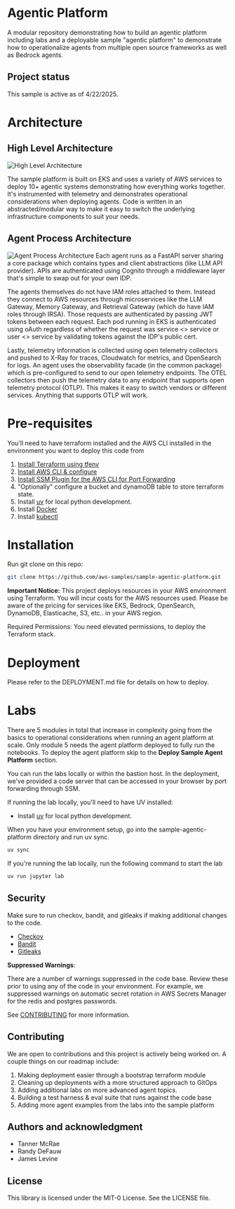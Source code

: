 # Agentic Platform
A modular repository demonstrating how to build an agentic platform including labs and a deployable sample "agentic platform" to demonstrate how to operationalize agents from multiple open source frameworks as well as Bedrock agents.

## Project status
This sample is active as of 4/22/2025.

# Architecture
## High Level Architecture
![High Level Architecture](media/highlevel-architecture.png)

The sample platform is built on EKS and uses a variety of AWS services to deploy 10+ agentic systems demonstrating how everything works together. It's instrumented with telemetry and demonstrates operational considerations when deploying agents. Code is written in an abstracted/modular way to make it easy to switch the underlying infrastructure components to suit your needs.

## Agent Process Architecture
![Agent Process Architecture](media/agent-design.png)
Each agent runs as a FastAPI server sharing a core package which contains types and client abstractions (like LLM API provider). APIs are authenticated using Cognito through a middleware layer that's simple to swap out for your own IDP. 

The agents themselves do not have IAM roles attached to them. Instead they connect to AWS resources through microservices like the LLM Gateway, Memory Gateway, and Retrieval Gateway (which do have IAM roles through IRSA). Those requests are authenticated by passing JWT tokens between each request. Each pod running in EKS is authenticated using oAuth regardless of whether the request was service <> service or user <> service by validating tokens against the IDP's public cert.

Lastly, telemetry information is collected using open telemetry collectors and pushed to X-Ray for traces, Cloudwatch for metrics, and OpenSearch for logs. An agent uses the observability facade (in the common package) which is pre-configured to send to our open telemetry endpoints. The OTEL collectors then push the telemetry data to any endpoint that supports open telemetry protocol (OTLP). This makes it easy to switch vendors or different services. Anything that supports OTLP will work.


# Pre-requisites
You'll need to have terraform installed and the AWS CLI installed in the environment you want to deploy this code from

1. [Install Terraform using tfenv](https://github.com/tfutils/tfenv)
2. [Install AWS CLI & configure](https://docs.aws.amazon.com/cli/latest/userguide/getting-started-install.html)
3. [Install SSM Plugin for the AWS CLI for Port Forwarding](https://docs.aws.amazon.com/systems-manager/latest/userguide/session-manager-working-with-install-plugin.html)
4. "Optionally" configure a bucket and dynamoDB table to store terraform state.
5. Install [uv](https://github.com/astral-sh/uv) for local python development.
6. Install [Docker](https://docs.docker.com/engine/install/)
7. Install [kubectl](https://kubernetes.io/docs/tasks/tools/)

# Installation
Run git clone on this repo:
```bash
git clone https://github.com/aws-samples/sample-agentic-platform.git
```

**Important Notice:** This project deploys resources in your AWS environment using Terraform. You will incur costs for the AWS resources used. Please be aware of the pricing for services like EKS, Bedrock, OpenSearch, DynamoDB, Elasticache, S3, etc.. in your AWS region.

Required Permissions: You need elevated permissions, to deploy the Terraform stack.

# Deployment
Please refer to the DEPLOYMENT.md file for details on how to deploy.

# Labs
There are 5 modules in total that increase in complexity going from the basics to operational considerations when running an agent platform at scale. Only module 5 needs the agent platform deployed to fully run the notebooks. To deploy the agent platform skip to the **Deploy Sample Agent Platform** section.

You can run the labs locally or within the bastion host. In the deployment, we've provided a code server that can be accessed in your browser by port forwarding through SSM.

If running the lab locally, you'll need to have UV installed:
* Install [uv](https://github.com/astral-sh/uv) for local python development.

When you have your environment setup, go into the sample-agentic-platform directory and run uv sync.
```bash
uv sync 
```

If you're running the lab locally, run the following command to start the lab
```bash
uv run jupyter lab
```

## Security
Make sure to run checkov, bandit, and gitleaks if making additional changes to the code. 
* [Checkov](https://www.checkov.io/2.Basics/Installing%20Checkov.html)
* [Bandit](https://bandit.readthedocs.io/en/latest/)
* [Gitleaks](https://github.com/gitleaks/gitleaks)

**Suppressed Warnings**: 

There are a number of warnings suppressed in the code base. Review these prior to using any of the code in your environment. For example, we suppressed warnings on automatic secret rotation in AWS Secrets Manager for the redis and postgres passwords.

See [CONTRIBUTING](CONTRIBUTING.md#security-issue-notifications) for more information.

## Contributing
We are open to contributions and this project is actively being worked on. A couple things on our roadmap include:
1. Making deployment easier through a bootstrap terraform module
2. Cleaning up deployments with a more structured approach to GitOps
3. Adding additional labs on more advanced agent topics. 
4. Building a test harness & eval suite that runs against the code base
5. Adding more agent examples from the labs into the sample platform

## Authors and acknowledgment
* Tanner McRae
* Randy DeFauw
* James Levine 

## License

This library is licensed under the MIT-0 License. See the LICENSE file.
